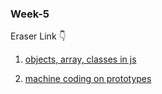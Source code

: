 ### Week-5

Eraser Link 👇

1. [objects, array, classes in js](https://app.eraser.io/workspace/3gdsQ3KkAON32PoR5Hsb)

2. [machine coding on prototypes]() 